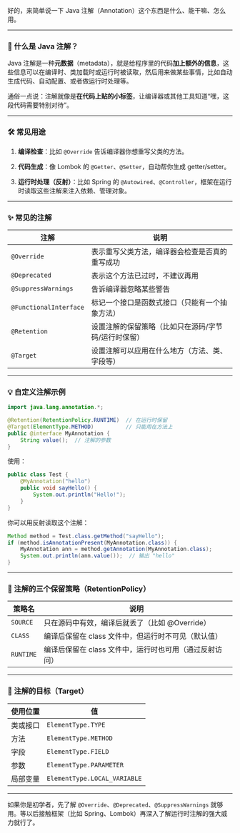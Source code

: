 好的，来简单说一下 Java 注解（Annotation）这个东西是什么、能干嘛、怎么用。

---

### 🧠 什么是 Java 注解？

Java 注解是一种**元数据**（metadata），就是给程序里的代码**加上额外的信息**，这些信息可以在编译时、类加载时或运行时被读取，然后用来做某些事情，比如自动生成代码、自动配置、或者做运行时处理等。

通俗一点说：注解就像是**在代码上贴的小标签**，让编译器或其他工具知道“嘿，这段代码需要特别对待”。

---

### 🛠 常见用途

1. **编译检查**：比如 `@Override` 告诉编译器你想重写父类的方法。
    
2. **代码生成**：像 Lombok 的 `@Getter`、`@Setter`，自动帮你生成 getter/setter。
    
3. **运行时处理（反射）**：比如 Spring 的 `@Autowired`、`@Controller`，框架在运行时读取这些注解来注入依赖、管理对象。
    

---

### ✨ 常见的注解

|注解|说明|
|---|---|
|`@Override`|表示重写父类方法，编译器会检查是否真的重写成功|
|`@Deprecated`|表示这个方法已过时，不建议再用|
|`@SuppressWarnings`|告诉编译器忽略某些警告|
|`@FunctionalInterface`|标记一个接口是函数式接口（只能有一个抽象方法）|
|`@Retention`|设置注解的保留策略（比如只在源码/字节码/运行时保留）|
|`@Target`|设置注解可以应用在什么地方（方法、类、字段等）|

---

### 💡 自定义注解示例

```java
import java.lang.annotation.*;

@Retention(RetentionPolicy.RUNTIME)  // 在运行时保留
@Target(ElementType.METHOD)          // 只能用在方法上
public @interface MyAnnotation {
    String value();  // 注解的参数
}
```

使用：

```java
public class Test {
    @MyAnnotation("hello")
    public void sayHello() {
        System.out.println("Hello!");
    }
}
```

你可以用反射读取这个注解：

```java
Method method = Test.class.getMethod("sayHello");
if (method.isAnnotationPresent(MyAnnotation.class)) {
    MyAnnotation ann = method.getAnnotation(MyAnnotation.class);
    System.out.println(ann.value());  // 输出 "hello"
}
```

---

### 🧪 注解的三个保留策略（RetentionPolicy）

|策略名|说明|
|---|---|
|`SOURCE`|只在源码中有效，编译后就丢了（比如 @Override）|
|`CLASS`|编译后保留在 class 文件中，但运行时不可见（默认值）|
|`RUNTIME`|编译后保留在 class 文件中，运行时也可用（通过反射访问）|

---

### 🎯 注解的目标（Target）

|使用位置|值|
|---|---|
|类或接口|`ElementType.TYPE`|
|方法|`ElementType.METHOD`|
|字段|`ElementType.FIELD`|
|参数|`ElementType.PARAMETER`|
|局部变量|`ElementType.LOCAL_VARIABLE`|

---

如果你是初学者，先了解 `@Override`、`@Deprecated`、`@SuppressWarnings` 就够用。等以后接触框架（比如 Spring、Lombok）再深入了解运行时注解的强大威力就行了。

